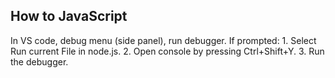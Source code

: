 ## How to JavaScript

In VS code, debug menu (side panel), run debugger. If prompted:
    1. Select Run current File in node.js.
    2. Open console by pressing Ctrl+Shift+Y.
    3. Run the debugger.
